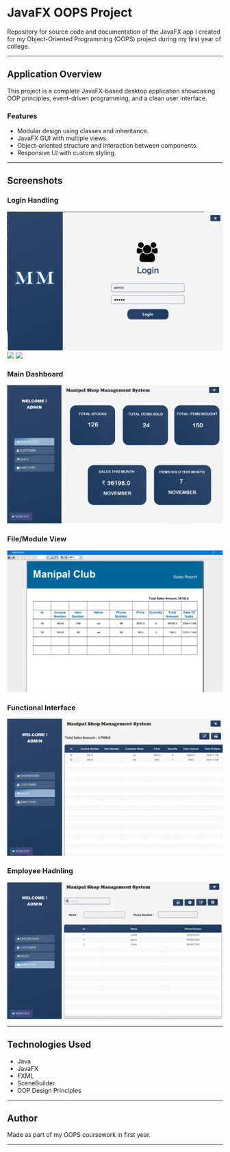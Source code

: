 # JavaFX OOPS Project

Repository for source code and documentation of the JavaFX app I created for my Object-Oriented Programming (OOPS) project during my first year of college.

---

## Application Overview

This project is a complete JavaFX-based desktop application showcasing OOP principles, event-driven programming, and a clean user interface.

### Features

- Modular design using classes and inheritance.
- JavaFX GUI with multiple views.
- Object-oriented structure and interaction between components.
- Responsive UI with custom styling.

---

## Screenshots

### Login Handling
![](images/6.png)
![](images/3.png)
![](images/2.png)

### Main Dashboard
![Main Dashboard](images/4.png)

### File/Module View
![Bills Generation](images/8.png)

### Functional Interface
![](images/1.png)

### Employee Hadnling
![](images/9.png)

---

##  Technologies Used

- Java
- JavaFX
- FXML
- SceneBuilder
- OOP Design Principles

---

##  Author

Made as part of my OOPS coursework in first year.

---

